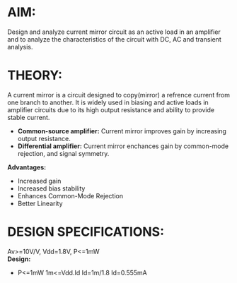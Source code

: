 # AIM:
Design and analyze current mirror circuit as an active load in an amplifier and to analyze the characteristics of the circuit with DC, AC and transient analysis.

# THEORY:
A current mirror is a circuit designed to copy(mirror) a refrence current from one branch to another. It is widely used in biasing and active loads in amplifier circuits due to its high output resistance and ability to provide stable current.  
* __Common-source amplifier:__ Current mirror improves gain by increasing output resistance.  
* __Differential amplifier:__ Current mirror enchances gain by common-mode rejection, and signal symmetry.

__Advantages:__
* Increased gain
* Increased bias stability
* Enhances Common-Mode Rejection
* Better Linearity

# DESIGN SPECIFICATIONS:
Av>=10V/V, Vdd=1.8V, P<=1mW  
__Design:__  
* P<=1mW
    1m<=Vdd.Id
    Id=1m/1.8
    Id=0.555mA

  

